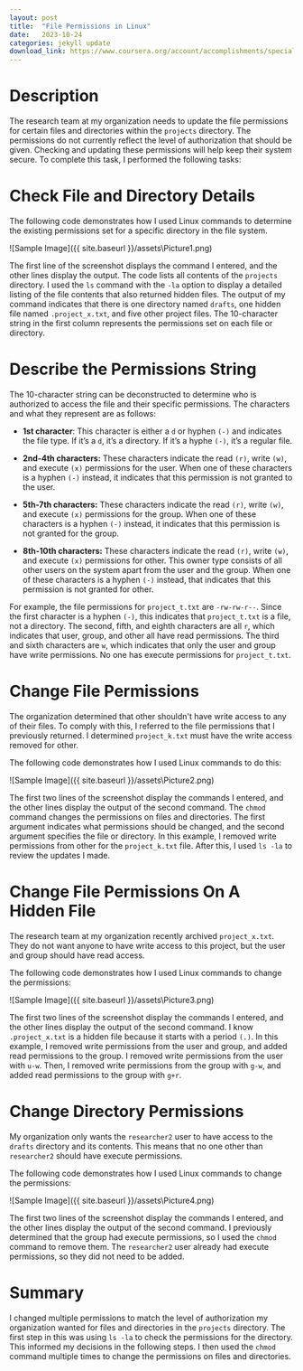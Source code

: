 ```yaml
---
layout: post
title:  "File Permissions in Linux"
date:   2023-10-24
categories: jekyll update
download_link: https://www.coursera.org/account/accomplishments/specialization/certificate/AZYF4ATWUNXF
---
```


# Description

The research team at my organization needs to update the file permissions for certain files and directories within the `projects` directory. The permissions do not currently reflect the level of authorization that should be given. Checking and updating these permissions will help keep their system secure. To complete this task, I performed the following tasks:

# Check File and Directory Details

The following code demonstrates how I used Linux commands to determine the existing permissions set for a specific directory in the file system.

![Sample Image]({{ site.baseurl }}/assets\Picture1.png)

The first line of the screenshot displays the command I entered, and the other lines display the output. The code lists all contents of the `projects` directory. I used the `ls` command with the `-la` option to display a detailed listing of the file contents that also returned hidden files. The output of my command indicates that there is one directory named `drafts`, one hidden file named `.project_x.txt`, and five other project files. The 10-character string in the first column represents the permissions set on each file or directory.

# Describe the Permissions String

The 10-character string can be deconstructed to determine who is authorized to access the file and their specific permissions. The characters and what they represent are as follows:
* **1st character**: This character is either a `d` or hyphen `(-)` and indicates the file type. If it’s a `d`, it’s a directory. If it’s a hyphe
`(-)`, it’s a regular file.

* **2nd-4th characters:** These characters indicate the read `(r)`, write `(w)`, and execute `(x)` permissions for the user. When one of these characters is a hyphen `(-)` instead, it indicates that this permission is not granted to the user.
* **5th-7th characters:** These characters indicate the read `(r)`, write `(w)`, and execute `(x)` permissions for the group. When one of these characters is a hyphen `(-)` instead, it indicates that this permission is not granted for the group.
* **8th-10th characters:** These characters indicate the read `(r)`, write `(w)`, and execute `(x)` permissions for other. This owner type consists of all other users on the system apart from the user and the group. When one of these characters is a hyphen `(-)` instead, that indicates that this permission is not granted for other.

For example, the file permissions for `project_t.txt` are `-rw-rw-r--`. Since the first character is a hyphen `(-)`, this indicates that `project_t.txt` is a file, not a directory. The second, fifth, and eighth characters are all `r`, which indicates that user, group, and other all have read permissions. The third and sixth characters are `w`, which indicates that only the user and group have write permissions. No one has execute permissions for `project_t.txt`.

# Change File Permissions

The organization determined that other shouldn't have write access to any of their files. To comply with this, I referred to the file permissions that I previously returned. I determined `project_k.txt` must have the write access removed for other.

The following code demonstrates how I used Linux commands to do this:

![Sample Image]({{ site.baseurl }}/assets\Picture2.png)

The first two lines of the screenshot display the commands I entered, and the other lines display the output of the second command. The `chmod` command changes the permissions on files and directories. The first argument indicates what permissions should be changed, and the second argument specifies the file or directory. In this example, I removed write permissions from other for the `project_k.txt` file. After this, I used `ls -la` to review the updates I made.

# Change File Permissions On A Hidden File

The research team at my organization recently archived `project_x.txt`. They do not want anyone to have write access to this project, but the user and group should have read access. 

The following code demonstrates how I used Linux commands to change the permissions:

![Sample Image]({{ site.baseurl }}/assets\Picture3.png)

The first two lines of the screenshot display the commands I entered, and the other lines display the output of the second command. I know `.project_x.txt` is a hidden file because it starts with a period `(.)`. In this example, I removed write permissions from the user and group, and added read permissions to the group. I removed write permissions from the user with `u-w`. Then, I removed write permissions from the group with `g-w`, and added read permissions to the group with `g+r`. 

# Change Directory Permissions

My organization only wants the `researcher2` user to have access to the `drafts` directory and its contents. This means that no one other than `researcher2` should have execute permissions.

The following code demonstrates how I used Linux commands to change the permissions:

![Sample Image]({{ site.baseurl }}/assets\Picture4.png)

The first two lines of the screenshot display the commands I entered, and the other lines display the output of the second command. I previously determined that the group had execute permissions, so I used the `chmod` command to remove them. The `researcher2` user already had execute permissions, so they did not need to be added.

# Summary

I changed multiple permissions to match the level of authorization my organization wanted for files and directories in the `projects` directory. The first step in this was using `ls -la` to check the permissions for the directory. This informed my decisions in the following steps. I then used the `chmod` command multiple times to change the permissions on files and directories.